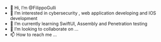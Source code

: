 - 👋 Hi, I’m @FilippoGulli
- 👀 I’m interested in cybersecurity , web application developing and IOS development
- 🌱 I’m currently learning SwiftUI, Assembly and Penetration testing
- 💞️ I’m looking to collaborate on ...
- 📫 How to reach me ...

<!---
FilippoGulli/FilippoGulli is a ✨ special ✨ repository because its `README.md` (this file) appears on your GitHub profile.
You can click the Preview link to take a look at your changes.
--->
